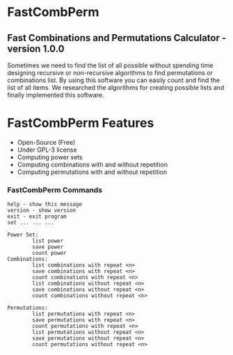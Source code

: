 # FastCombPerm 

## Fast Combinations and Permutations Calculator - version 1.0.0

Sometimes we need to find the list of all possible without spending time designing recursive or non-recursive algorithms to find permutations or combinations list. By using this software you can easily count and find the list of all items. We researched the algorithms for creating possible lists and finally implemented this software.

# FastCombPerm Features

- Open-Source (Free)
- Under GPL-3 license
- Computing power sets
- Computing combinations with and without repetition
- Computing permutations with and without repetition

### FastCombPerm Commands

```
help - show this message
version - show version
exit - exit program
set ... ... ...

Power Set:
        list power
        save power
        count power
Combinations:
        list combinations with repeat <n>
        save combinations with repeat <n>
        count combinations with repeat <n>
        list combinations without repeat <n>
        save combinations without repeat <n>
        count combinations without repeat <n>

Permutations:
        list permutations with repeat <n>
        save permutations with repeat <n>
        count permutations with repeat <n>
        list permutations without repeat <n>
        save permutations without repeat <n>
        count permutations without repeat <n>
```
